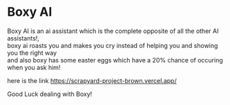 # Boxy AI
Boxy AI is an ai assistant which is the complete opposite of all the other AI assistants!,<br>
boxy ai roasts you and makes you cry instead of helping you and showing you the right way<br>
and also boxy has some easter eggs which have a 20% chance of occuring when you ask him!<br>

here is the link <a>https://scrapyard-project-brown.vercel.app/</a>

Good Luck dealing with Boxy!
